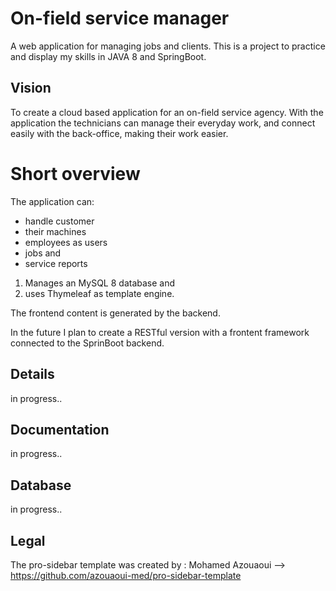 # On-field service manager

A web application for managing jobs and clients.
This is a project to practice and display my skills in JAVA 8 and SpringBoot.

## Vision

To create a cloud based application for an on-field service agency. 
With the application the technicians can manage their everyday work, and connect easily with the back-office, making their work easier.


# Short overview

The application can:
- handle customer 
- their machines 
- employees as users 
- jobs and 
- service reports 

1. Manages an MySQL 8 database and 
2. uses Thymeleaf as template engine. 

The frontend content is generated by the backend.

In the future I plan to create a RESTful version with a frontent framework connected to the SprinBoot backend.

## Details

in progress..

## Documentation

in progress..

## Database

in progress..

## Legal 

The pro-sidebar template was created by : Mohamed Azouaoui --> https://github.com/azouaoui-med/pro-sidebar-template
